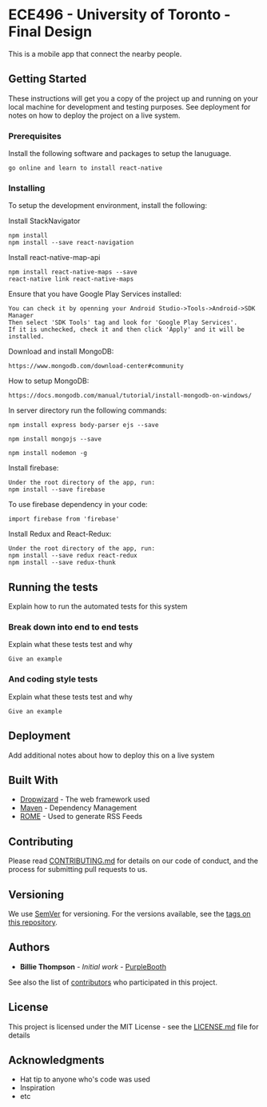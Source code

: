 # ECE496 - University of Toronto - Final Design

This is a mobile app that connect the nearby people.

## Getting Started

These instructions will get you a copy of the project up and running on your local machine for development and testing purposes. See deployment for notes on how to deploy the project on a live system.

### Prerequisites

Install the following software and packages to setup the lanuguage.

```
go online and learn to install react-native
```

### Installing

To setup the development environment, install the following:

Install StackNavigator

```
npm install
npm install --save react-navigation
```

Install react-native-map-api

```
npm install react-native-maps --save
react-native link react-native-maps
```
Ensure that you have Google Play Services installed:

```
You can check it by openning your Android Studio->Tools->Android->SDK Manager
Then select 'SDK Tools' tag and look for 'Google Play Services'.
If it is unchecked, check it and then click 'Apply' and it will be installed.
```

Download and install MongoDB:
```
https://www.mongodb.com/download-center#community
```

How to setup MongoDB:
```
https://docs.mongodb.com/manual/tutorial/install-mongodb-on-windows/
```

In server directory run the following commands:
```
npm install express body-parser ejs --save
```

```
npm install mongojs --save
```

```
npm install nodemon -g
```

Install firebase:
```
Under the root directory of the app, run:
npm install --save firebase
```

To use firebase dependency in your code:
```
import firebase from 'firebase'
```

Install Redux and React-Redux:
```
Under the root directory of the app, run:
npm install --save redux react-redux
npm install --save redux-thunk
```

## Running the tests

Explain how to run the automated tests for this system

### Break down into end to end tests

Explain what these tests test and why

```
Give an example
```

### And coding style tests

Explain what these tests test and why

```
Give an example
```

## Deployment

Add additional notes about how to deploy this on a live system

## Built With

* [Dropwizard](http://www.dropwizard.io/1.0.2/docs/) - The web framework used
* [Maven](https://maven.apache.org/) - Dependency Management
* [ROME](https://rometools.github.io/rome/) - Used to generate RSS Feeds

## Contributing

Please read [CONTRIBUTING.md](https://gist.github.com/PurpleBooth/b24679402957c63ec426) for details on our code of conduct, and the process for submitting pull requests to us.

## Versioning

We use [SemVer](http://semver.org/) for versioning. For the versions available, see the [tags on this repository](https://github.com/your/project/tags). 

## Authors

* **Billie Thompson** - *Initial work* - [PurpleBooth](https://github.com/PurpleBooth)

See also the list of [contributors](https://github.com/your/project/contributors) who participated in this project.

## License

This project is licensed under the MIT License - see the [LICENSE.md](LICENSE.md) file for details

## Acknowledgments

* Hat tip to anyone who's code was used
* Inspiration
* etc
